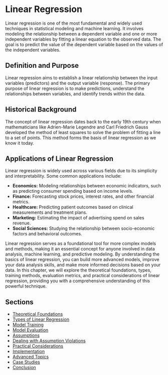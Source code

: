 # Linear Regression

Linear regression is one of the most fundamental and widely used techniques in statistical modeling and machine learning. It involves modeling the relationship between a dependent variable and one or more independent variables by fitting a linear equation to the observed data. The goal is to predict the value of the dependent variable based on the values of the independent variables.

## Definition and Purpose

Linear regression aims to establish a linear relationship between the input variables (predictors) and the output variable (response). The primary purpose of linear regression is to make predictions, understand the relationships between variables, and identify trends within the data.

## Historical Background

The concept of linear regression dates back to the early 19th century when mathematicians like Adrien-Marie Legendre and Carl Friedrich Gauss developed the method of least squares to solve the problem of fitting a line to a set of points. This method forms the basis of linear regression as we know it today.

## Applications of Linear Regression

Linear regression is widely used across various fields due to its simplicity and interpretability. Some common applications include:

- **Economics:** Modeling relationships between economic indicators, such as predicting consumer spending based on income levels.
- **Finance:** Forecasting stock prices, interest rates, and other financial metrics.
- **Healthcare:** Predicting patient outcomes based on clinical measurements and treatment plans.
- **Marketing:** Estimating the impact of advertising spend on sales revenue.
- **Social Sciences:** Studying the relationship between socio-economic factors and behavioral outcomes.

Linear regression serves as a foundational tool for more complex models and methods, making it an essential concept for anyone involved in data analysis, machine learning, and predictive modeling. By understanding the basics of linear regression, you can build more advanced models, improve your data analysis skills, and make more informed decisions based on your data. In this chapter, we will explore the theoretical foundations, types, training methods, evaluation metrics, and practical considerations of linear regression, providing you with a comprehensive understanding of this powerful technique.

## Sections

- [Theoretical Foundations](theoretical_foundations.md)
- [Types of Linear Regression](types.md)
- [Model Training](model_training.md)
- [Model Evaluation](model_evaluation.md)
- [Assumptions](assumptions.md)
- [Dealing with Assumption Violations](assumption_violations.md)
- [Practical Considerations](practical_considerations.md)
- [Implementation](implementation.md)
- [Advanced Topics](advanced_topics.md)
- [Case Studies](case_studies.md)
- [Conclusion](conclusion.md)
